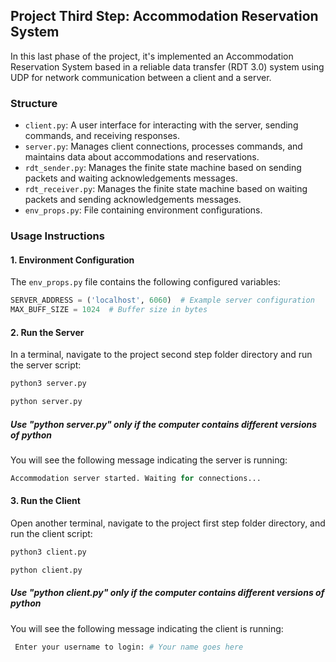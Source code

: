 ## Project Third Step: Accommodation Reservation System

In this last phase of the project, it's implemented an Accommodation Reservation System based in a reliable data transfer (RDT 3.0) system using UDP for network communication between a client and a server. 

### Structure

- `client.py`: A user interface for interacting with the server, sending commands, and receiving responses.
- `server.py`: Manages client connections, processes commands, and maintains data about accommodations and reservations.
- `rdt_sender.py`: Manages the finite state machine based on sending packets and waiting acknowledgements messages.
- `rdt_receiver.py`: Manages the finite state machine based on waiting packets and sending acknowledgements messages.
- `env_props.py`: File containing environment configurations.

### Usage Instructions

#### 1. Environment Configuration
   The `env_props.py` file contains the following configured variables:

   ```python
   SERVER_ADDRESS = ('localhost', 6060)  # Example server configuration
   MAX_BUFF_SIZE = 1024  # Buffer size in bytes
   ```
#### 2. Run the Server
   In a terminal, navigate to the project second step folder directory and run the server script:

   ```python
   python3 server.py
   ```

   ```python
   python server.py
   ```
   ##### Use "python server.py" only if the computer contains different versions of python

   You will see the following message indicating the server is running:
   ```python
   Accommodation server started. Waiting for connections...
   ```

#### 3. Run the Client
  Open another terminal, navigate to the project first step folder directory, and run the client script:

   ```python
   python3 client.py
   ```

   ```python
   python client.py
   ```
   ##### Use "python client.py" only if the computer contains different versions of python

   You will see the following message indicating the client is running:
   ```python
    Enter your username to login: # Your name goes here
   ```